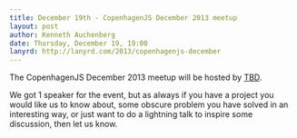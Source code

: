 ```yaml
---
title: December 19th - CopenhagenJS December 2013 meetup
layout: post
author: Kenneth Auchenberg
date: Thursday, December 19, 19:00
lanyrd: http://lanyrd.com/2013/copenhagenjs-december
---
```


The CopenhagenJS December 2013 meetup will be hosted by [TBD](#).

We got 1 speaker for the event, but as always if you have a project you would like us to know about, some obscure problem you have solved in an interesting way, or just want to do a lightning talk to inspire some discussion, then let us know.
